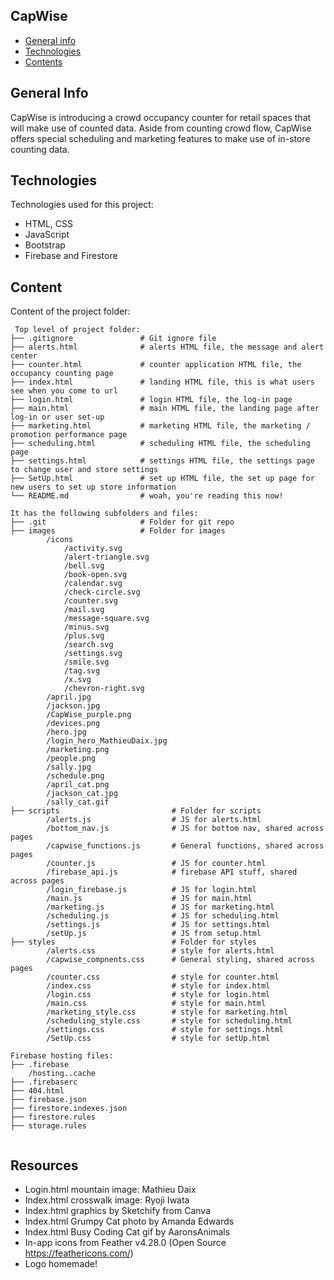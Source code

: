 ## CapWise

* [General info](#general-info)
* [Technologies](#technologies)
* [Contents](#content)

## General Info
CapWise is introducing a crowd occupancy counter for retail spaces that will make use of counted data. Aside from counting crowd flow, CapWise offers special scheduling and marketing features to make use of in-store counting data. 
	
## Technologies
Technologies used for this project:
* HTML, CSS
* JavaScript
* Bootstrap
* Firebase and Firestore 
	
## Content
Content of the project folder:

```
 Top level of project folder: 
├── .gitignore               # Git ignore file
├── alerts.html              # alerts HTML file, the message and alert center
├── counter.html             # counter application HTML file, the occupancy counting page
├── index.html               # landing HTML file, this is what users see when you come to url
├── login.html               # login HTML file, the log-in page
├── main.html                # main HTML file, the landing page after log-in or user set-up
├── marketing.html           # marketing HTML file, the marketing / promotion performance page
├── scheduling.html          # scheduling HTML file, the scheduling page
├── settings.html            # settings HTML file, the settings page to change user and store settings
├── SetUp.html               # set up HTML file, the set up page for new users to set up store information
└── README.md                # woah, you're reading this now!

It has the following subfolders and files:
├── .git                     # Folder for git repo
├── images                   # Folder for images
        /icons
            /activity.svg
            /alert-triangle.svg
            /bell.svg
            /book-open.svg
            /calendar.svg
            /check-circle.svg
            /counter.svg
            /mail.svg
            /message-square.svg
            /minus.svg
            /plus.svg
            /search.svg
            /settings.svg
            /smile.svg
            /tag.svg
            /x.svg
            /chevron-right.svg
        /april.jpg
        /jackson.jpg
        /CapWise_purple.png
        /devices.png
        /hero.jpg
        /login_hero_MathieuDaix.jpg
        /marketing.png
        /people.png
        /sally.jpg
        /schedule.png
        /april_cat.png
        /jackson_cat.jpg
        /sally_cat.gif
├── scripts                         # Folder for scripts
        /alerts.js                  # JS for alerts.html
        /bottom_nav.js              # JS for bottom nav, shared across pages
        /capwise_functions.js       # General functions, shared across pages
        /counter.js                 # JS for counter.html
        /firebase_api.js            # firebase API stuff, shared across pages
        /login_firebase.js          # JS for login.html
        /main.js                    # JS for main.html
        /marketing.js               # JS for marketing.html
        /scheduling.js              # JS for scheduling.html
        /settings.js                # JS for settings.html
        /setUp.js                   # JS from setup.html
├── styles                          # Folder for styles
        /alerts.css                 # style for alerts.html
        /capwise_compnents.css      # General styling, shared across pages
        /counter.css                # style for counter.html
        /index.css                  # style for index.html
        /login.css                  # style for login.html
        /main.css                   # style for main.html
        /marketing_style.css        # style for marketing.html
        /scheduling_style.css       # style for scheduling.html
        /settings.css               # style for settings.html
        /SetUp.css                  # style for setUp.html

Firebase hosting files: 
├── .firebase
	/hosting..cache
├── .firebaserc
├── 404.html
├── firebase.json
├── firestore.indexes.json
├── firestore.rules
├── storage.rules


```


## Resources
- Login.html mountain image: Mathieu Daix
- Index.html crosswalk image: Ryoji Iwata
- Index.html graphics by Sketchify from Canva
- Index.html Grumpy Cat photo by Amanda Edwards
- Index.html Busy Coding Cat gif by AaronsAnimals
- In-app icons from Feather v4.28.0 (Open Source https://feathericons.com/)
- Logo homemade!
